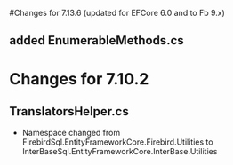 #Changes for 7.13.6 (updated for EFCore 6.0 and to Fb 9.x)

## added EnumerableMethods.cs

# Changes for 7.10.2 

##  TranslatorsHelper.cs
*  Namespace changed from FirebirdSql.EntityFrameworkCore.Firebird.Utilities to InterBaseSql.EntityFrameworkCore.InterBase.Utilities
